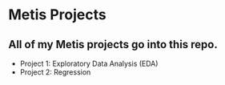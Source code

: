 # Metis Projects
## All of my Metis projects go into this repo.

- Project 1: Exploratory Data Analysis (EDA)
- Project 2: Regression